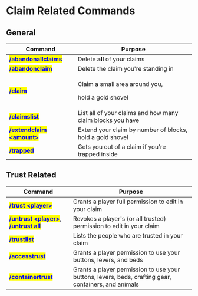 # Claim Related Commands

## General

| Command                                                     | Purpose                                                         |
| ----------------------------------------------------------- | --------------------------------------------------------------- |
| <mark style="color:blue;">**/abandonallclaims**</mark>      | Delete **all** of your claims                                   |
| <mark style="color:blue;">**/abandonclaim**</mark>          | Delete the claim you're standing in                             |
| <mark style="color:blue;">**/claim**</mark>                 | <p>Claim a small area around you, </p><p>hold a gold shovel</p> |
| <mark style="color:blue;">**/claimslist**</mark>            | List all of your claims and how many claim blocks you have      |
| <mark style="color:blue;">**/extendclaim \<amount>**</mark> | Extend your claim by number of blocks, hold a gold shovel       |
| <mark style="color:blue;">**/trapped**</mark>               | Gets you out of a claim if you're trapped inside                |

## Trust Related

| Command                                                                                                    | Purpose                                                                                              |
| ---------------------------------------------------------------------------------------------------------- | ---------------------------------------------------------------------------------------------------- |
| <mark style="color:blue;">**/trust \<player>**</mark>                                                      | Grants a player full permission to edit in your claim                                                |
| <mark style="color:blue;">**/untrust \<player>**</mark>, <mark style="color:blue;">**/untrust all**</mark> | Revokes a player's (or all trusted) permission to edit in your claim                                 |
| <mark style="color:blue;">**/trustlist**</mark>                                                            | Lists the people who are trusted in your claim                                                       |
| <mark style="color:blue;">**/accesstrust**</mark>                                                          | Grants a player permission to use your buttons, levers, and beds                                     |
| <mark style="color:blue;">**/containertrust**</mark>                                                       | Grants a player permission to use your buttons, levers, beds, crafting gear, containers, and animals |

